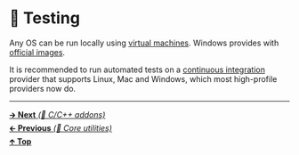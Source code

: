 # 🤖 Testing

Any OS can be run locally using
[virtual machines](https://en.wikipedia.org/wiki/Virtual_machine).
Windows provides with
[official images](https://developer.microsoft.com/en-us/windows/downloads/virtual-machines).

It is recommended to run automated tests on a
[continuous integration](https://en.wikipedia.org/wiki/Continuous_integration)
provider that supports Linux, Mac and Windows, which most high-profile
providers now do.

<hr>

[🡲 **Next** _(🤖 C/C++ addons)_](cpp_addons.md)<br>
[🡰 **Previous** _(🤖 Core utilities)_](core_utilities.md)<br>
[🡱 **Top**](README.md)<br>
